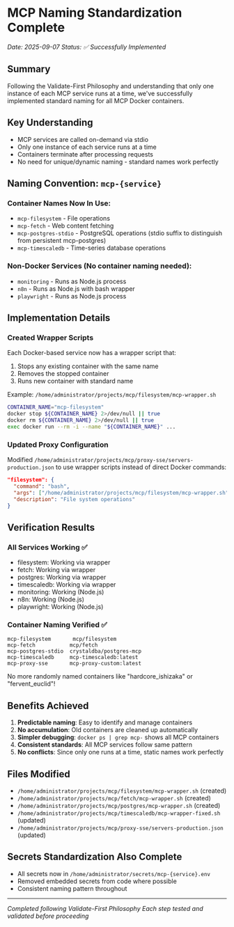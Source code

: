 # MCP Naming Standardization Complete
*Date: 2025-09-07*
*Status: ✅ Successfully Implemented*

## Summary
Following the Validate-First Philosophy and understanding that only one instance of each MCP service runs at a time, we've successfully implemented standard naming for all MCP Docker containers.

## Key Understanding
- MCP services are called on-demand via stdio
- Only one instance of each service runs at a time
- Containers terminate after processing requests
- No need for unique/dynamic naming - standard names work perfectly

## Naming Convention: `mcp-{service}`

### Container Names Now In Use:
- `mcp-filesystem` - File operations
- `mcp-fetch` - Web content fetching  
- `mcp-postgres-stdio` - PostgreSQL operations (stdio suffix to distinguish from persistent mcp-postgres)
- `mcp-timescaledb` - Time-series database operations

### Non-Docker Services (No container naming needed):
- `monitoring` - Runs as Node.js process
- `n8n` - Runs as Node.js with bash wrapper
- `playwright` - Runs as Node.js process

## Implementation Details

### Created Wrapper Scripts
Each Docker-based service now has a wrapper script that:
1. Stops any existing container with the same name
2. Removes the stopped container
3. Runs new container with standard name

Example: `/home/administrator/projects/mcp/filesystem/mcp-wrapper.sh`
```bash
CONTAINER_NAME="mcp-filesystem"
docker stop ${CONTAINER_NAME} 2>/dev/null || true
docker rm ${CONTAINER_NAME} 2>/dev/null || true
exec docker run --rm -i --name "${CONTAINER_NAME}" ...
```

### Updated Proxy Configuration
Modified `/home/administrator/projects/mcp/proxy-sse/servers-production.json` to use wrapper scripts instead of direct Docker commands:
```json
"filesystem": {
  "command": "bash",
  "args": ["/home/administrator/projects/mcp/filesystem/mcp-wrapper.sh"],
  "description": "File system operations"
}
```

## Verification Results

### All Services Working ✅
- filesystem: Working via wrapper
- fetch: Working via wrapper
- postgres: Working via wrapper
- timescaledb: Working via wrapper
- monitoring: Working (Node.js)
- n8n: Working (Node.js)
- playwright: Working (Node.js)

### Container Naming Verified ✅
```
mcp-filesystem       mcp/filesystem
mcp-fetch           mcp/fetch
mcp-postgres-stdio  crystaldba/postgres-mcp
mcp-timescaledb     mcp-timescaledb:latest
mcp-proxy-sse       mcp-proxy-custom:latest
```

No more randomly named containers like "hardcore_ishizaka" or "fervent_euclid"!

## Benefits Achieved
1. **Predictable naming**: Easy to identify and manage containers
2. **No accumulation**: Old containers are cleaned up automatically
3. **Simpler debugging**: `docker ps | grep mcp-` shows all MCP containers
4. **Consistent standards**: All MCP services follow same pattern
5. **No conflicts**: Since only one runs at a time, static names work perfectly

## Files Modified
- `/home/administrator/projects/mcp/filesystem/mcp-wrapper.sh` (created)
- `/home/administrator/projects/mcp/fetch/mcp-wrapper.sh` (created)
- `/home/administrator/projects/mcp/postgres/mcp-wrapper.sh` (created)
- `/home/administrator/projects/mcp/timescaledb/mcp-wrapper-fixed.sh` (updated)
- `/home/administrator/projects/mcp/proxy-sse/servers-production.json` (updated)

## Secrets Standardization Also Complete
- All secrets now in `/home/administrator/secrets/mcp-{service}.env`
- Removed embedded secrets from code where possible
- Consistent naming pattern throughout

---
*Completed following Validate-First Philosophy*
*Each step tested and validated before proceeding*